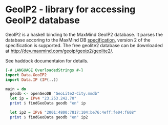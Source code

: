 GeoIP2 - library for accessing GeoIP2 database
==========

GeoIP2 is a haskell binding to the MaxMind GeoIP2 database.
It parses the database accoring to the MaxMind DB
<a href="http://maxmind.github.io/MaxMind-DB/">specification</a>,
version 2 of the specification is supported. The free geolite2 database can
be downloaded at http://dev.maxmind.com/geoip/geoip2/geolite2/.

See haddock documentaion for details.

```Haskell
{-# LANGUAGE OverloadedStrings #-}
import Data.GeoIP2
import Data.IP (IP(..))

main = do
  geodb <- openGeoDB "GeoLite2-City.mmdb"
  let ip = IPv4 "23.253.242.70"
  print $ findGeoData geodb "en" ip

  let ip2 = IPv6 "2001:4800:7817:104:be76:4eff:fe04:f608"
  print $ findGeoData geodb "en" ip2
```
